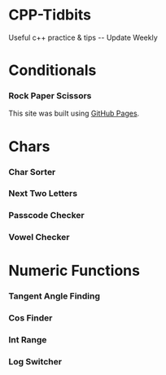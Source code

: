 # CPP-Tidbits
Useful c++ practice &amp; tips -- Update Weekly
# Conditionals
###	Rock Paper Scissors
This site was built using [GitHub Pages](https://pages.github.com/).
# Chars
###	Char Sorter
###	Next Two Letters
###	Passcode Checker
###	Vowel Checker

# Numeric Functions
 ###	Tangent Angle Finding
###	Cos Finder
###	Int Range
###	Log Switcher
